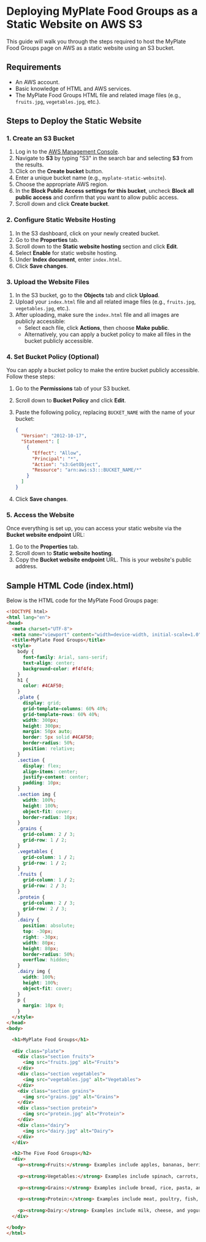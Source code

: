 # Deploying MyPlate Food Groups as a Static Website on AWS S3

This guide will walk you through the steps required to host the MyPlate Food Groups page on AWS as a static website using an S3 bucket.

## Requirements

- An AWS account.
- Basic knowledge of HTML and AWS services.
- The MyPlate Food Groups HTML file and related image files (e.g., `fruits.jpg`, `vegetables.jpg`, etc.).

## Steps to Deploy the Static Website

### 1. Create an S3 Bucket

1. Log in to the [AWS Management Console](https://aws.amazon.com/console/).
2. Navigate to **S3** by typing "S3" in the search bar and selecting **S3** from the results.
3. Click on the **Create bucket** button.
4. Enter a unique bucket name (e.g., `myplate-static-website`).
5. Choose the appropriate AWS region.
6. In the **Block Public Access settings for this bucket**, uncheck **Block all public access** and confirm that you want to allow public access.
7. Scroll down and click **Create bucket**.

### 2. Configure Static Website Hosting

1. In the S3 dashboard, click on your newly created bucket.
2. Go to the **Properties** tab.
3. Scroll down to the **Static website hosting** section and click **Edit**.
4. Select **Enable** for static website hosting.
5. Under **Index document**, enter `index.html`.
6. Click **Save changes**.

### 3. Upload the Website Files

1. In the S3 bucket, go to the **Objects** tab and click **Upload**.
2. Upload your `index.html` file and all related image files (e.g., `fruits.jpg`, `vegetables.jpg`, etc.).
3. After uploading, make sure the `index.html` file and all images are publicly accessible:
   - Select each file, click **Actions**, then choose **Make public**.
   - Alternatively, you can apply a bucket policy to make all files in the bucket publicly accessible.

### 4. Set Bucket Policy (Optional)

You can apply a bucket policy to make the entire bucket publicly accessible. Follow these steps:

1. Go to the **Permissions** tab of your S3 bucket.
2. Scroll down to **Bucket Policy** and click **Edit**.
3. Paste the following policy, replacing `BUCKET_NAME` with the name of your bucket:

    ```json
    {
      "Version": "2012-10-17",
      "Statement": [
        {
          "Effect": "Allow",
          "Principal": "*",
          "Action": "s3:GetObject",
          "Resource": "arn:aws:s3:::BUCKET_NAME/*"
        }
      ]
    }
    ```

4. Click **Save changes**.

### 5. Access the Website

Once everything is set up, you can access your static website via the **Bucket website endpoint** URL:

1. Go to the **Properties** tab.
2. Scroll down to **Static website hosting**.
3. Copy the **Bucket website endpoint** URL. This is your website's public address.

## Sample HTML Code (index.html)

Below is the HTML code for the MyPlate Food Groups page:

```html
<!DOCTYPE html>
<html lang="en">
<head>
  <meta charset="UTF-8">
  <meta name="viewport" content="width=device-width, initial-scale=1.0">
  <title>MyPlate Food Groups</title>
  <style>
    body {
      font-family: Arial, sans-serif;
      text-align: center;
      background-color: #f4f4f4;
    }
    h1 {
      color: #4CAF50;
    }
    .plate {
      display: grid;
      grid-template-columns: 60% 40%;
      grid-template-rows: 60% 40%;
      width: 300px;
      height: 300px;
      margin: 50px auto;
      border: 5px solid #4CAF50;
      border-radius: 50%;
      position: relative;
    }
    .section {
      display: flex;
      align-items: center;
      justify-content: center;
      padding: 10px;
    }
    .section img {
      width: 100%;
      height: 100%;
      object-fit: cover;
      border-radius: 10px;
    }
    .grains {
      grid-column: 2 / 3;
      grid-row: 1 / 2;
    }
    .vegetables {
      grid-column: 1 / 2;
      grid-row: 1 / 2;
    }
    .fruits {
      grid-column: 1 / 2;
      grid-row: 2 / 3;
    }
    .protein {
      grid-column: 2 / 3;
      grid-row: 2 / 3;
    }
    .dairy {
      position: absolute;
      top: -30px;
      right: -30px;
      width: 80px;
      height: 80px;
      border-radius: 50%;
      overflow: hidden;
    }
    .dairy img {
      width: 100%;
      height: 100%;
      object-fit: cover;
    }
    p {
      margin: 10px 0;
    }
  </style>
</head>
<body>

  <h1>MyPlate Food Groups</h1>
  
  <div class="plate">
    <div class="section fruits">
      <img src="fruits.jpg" alt="Fruits">
    </div>
    <div class="section vegetables">
      <img src="vegetables.jpg" alt="Vegetables">
    </div>
    <div class="section grains">
      <img src="grains.jpg" alt="Grains">
    </div>
    <div class="section protein">
      <img src="protein.jpg" alt="Protein">
    </div>
    <div class="dairy">
      <img src="dairy.jpg" alt="Dairy">
    </div>
  </div>

  <h2>The Five Food Groups</h2>
  <div>
    <p><strong>Fruits:</strong> Examples include apples, bananas, berries, and oranges. Fruits provide essential vitamins and fiber.</p>
    
    <p><strong>Vegetables:</strong> Examples include spinach, carrots, broccoli, and peas. Vegetables are rich in nutrients and fiber.</p>
    
    <p><strong>Grains:</strong> Examples include bread, rice, pasta, and oats. Grains provide carbohydrates for energy.</p>
    
    <p><strong>Protein:</strong> Examples include meat, poultry, fish, beans, and nuts. Protein helps build and repair tissues.</p>
    
    <p><strong>Dairy:</strong> Examples include milk, cheese, and yogurt. Dairy provides calcium and supports bone health.</p>
  </div>

</body>
</html>